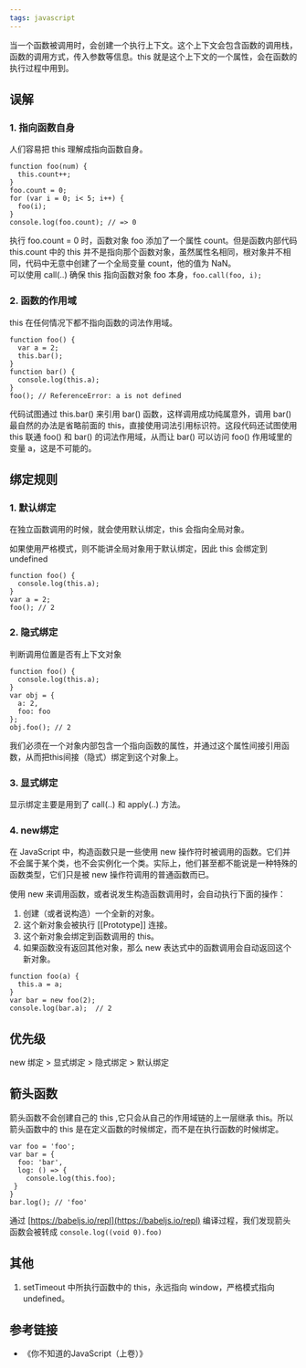 ```yaml
---
tags: javascript
---
```

当一个函数被调用时，会创建一个执行上下文。这个上下文会包含函数的调用栈，函数的调用方式，传入参数等信息。this 就是这个上下文的一个属性，会在函数的执行过程中用到。

## 误解
### 1. 指向函数自身
人们容易把 this 理解成指向函数自身。
```
function foo(num) {
  this.count++;
}
foo.count = 0;
for (var i = 0; i< 5; i++) {
  foo(i);
}
console.log(foo.count); // => 0
```
执行 foo.count = 0 时，函数对象 foo 添加了一个属性 count。但是函数内部代码 this.count 中的 this 并不是指向那个函数对象，虽然属性名相同，根对象并不相同，代码中无意中创建了一个全局变量 count，他的值为 NaN。  
可以使用 call(..) 确保 this 指向函数对象 foo 本身，`foo.call(foo, i);`

### 2. 函数的作用域
this 在任何情况下都不指向函数的词法作用域。
```
function foo() {
  var a = 2;
  this.bar();
}
function bar() {
  console.log(this.a);
}
foo(); // ReferenceError: a is not defined
```
代码试图通过 this.bar() 来引用 bar() 函数，这样调用成功纯属意外，调用 bar() 最自然的办法是省略前面的 this，直接使用词法引用标识符。这段代码还试图使用 this 联通 foo() 和 bar() 的词法作用域，从而让 bar() 可以访问 foo() 作用域里的变量 a，这是不可能的。

## 绑定规则
### 1. 默认绑定
在独立函数调用的时候，就会使用默认绑定，this 会指向全局对象。  

如果使用严格模式，则不能讲全局对象用于默认绑定，因此 this 会绑定到 undefined
```
function foo() {
  console.log(this.a);
}
var a = 2;
foo(); // 2
```

### 2. 隐式绑定
判断调用位置是否有上下文对象
```
function foo() {
  console.log(this.a);
}
var obj = {
  a: 2,
  foo: foo
};
obj.foo(); // 2
```
我们必须在一个对象内部包含一个指向函数的属性，并通过这个属性间接引用函数，从而把this间接（隐式）绑定到这个对象上。

### 3. 显式绑定
显示绑定主要是用到了 call(..) 和 apply(..) 方法。  

### 4. new绑定
在 JavaScript 中，构造函数只是一些使用 new 操作符时被调用的函数。它们并不会属于某个类，也不会实例化一个类。实际上，他们甚至都不能说是一种特殊的函数类型，它们只是被 new 操作符调用的普通函数而已。  

使用 new 来调用函数，或者说发生构造函数调用时，会自动执行下面的操作：
1. 创建（或者说构造）一个全新的对象。
2. 这个新对象会被执行 [[Prototype]] 连接。
3. 这个新对象会绑定到函数调用的 this。
4. 如果函数没有返回其他对象，那么 new 表达式中的函数调用会自动返回这个新对象。

```
function foo(a) {
  this.a = a;
}
var bar = new foo(2);
console.log(bar.a);  // 2
```

## 优先级
new 绑定 > 显式绑定 > 隐式绑定 > 默认绑定

## 箭头函数
箭头函数不会创建自己的 this ,它只会从自己的作用域链的上一层继承 this。所以箭头函数中的 this 是在定义函数的时候绑定，而不是在执行函数的时候绑定。
```
var foo = 'foo';
var bar = { 
  foo: 'bar',
  log: () => {
    console.log(this.foo);
 }
}
bar.log(); // 'foo'
```
通过 [https://babeljs.io/repl](https://babeljs.io/repl) 编译过程，我们发现箭头函数会被转成 `console.log((void 0).foo)`

## 其他
1. setTimeout 中所执行函数中的 this，永远指向 window，严格模式指向 undefined。

## 参考链接
- 《你不知道的JavaScript（上卷）》